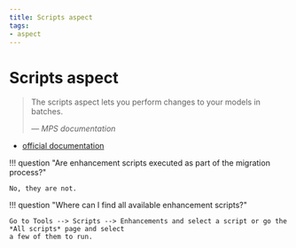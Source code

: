 ```yaml
---
title: Scripts aspect
tags:
- aspect
---
```


# Scripts aspect

> The scripts aspect lets you perform changes to your models in batches.
>
> — <cite>MPS documentation</cite>

- [official documentation](https://www.jetbrains.com/help/mps/scripts.html)

!!! question "Are enhancement scripts executed as part of the migration process?"

    No, they are not.

!!! question "Where can I find all available enhancement scripts?"

    Go to Tools --> Scripts --> Enhancements and select a script or go the *All scripts* page and select
    a few of them to run.